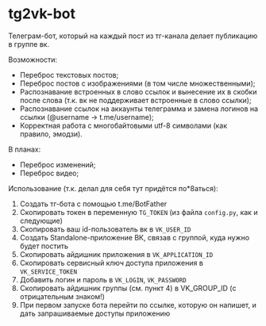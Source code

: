 # tg2vk-bot

Телеграм-бот, который на каждый пост из тг-канала делает публикацию в группе вк.

Возможности:
- Переброс текстовых постов;
- Переброс постов с изображениями (в том числе множественными);
- Распознавание встроенных в слово ссылок и вынесение их в скобки после слова
  (т.к. вк не поддерживает встроенные в слово ссылки);
- Распознавание ссылок на аккаунты телеграмма и замена логинов на ссылки
  (@username -> t.me/username);
- Корректная работа с многобайтовыми utf-8 символами (как правило, эмодзи).

В планах:
- Переброс изменений;
- Переброс видео;

Использование (т.к. делал для себя тут придётся по*8аться):
1. Создать тг-бота с помощью t.me/BotFather
2. Скопировать токен в переменную `TG_TOKEN` (из файла `config.py`, как и
   следующие)
3. Скопировать ваш id-пользователь вк в `VK_USER_ID`
4. Создать Standalone-приложение ВК, связав с группой, куда нужно будет постить
5. Скопировать айдишник приложения в `VK_APPLICATION_ID`
6. Скопировать сервисный ключ доступа приложения в `VK_SERVICE_TOKEN`
7. Добавить логин и пароль в `VK_LOGIN`, `VK_PASSWORD`
8. Скопировать айдишник группы (см. пункт 4) в VK_GROUP_ID (с отрицательным
   знаком!)
9. При первом запуске бота перейти по ссылке, которую он напишет, и дать
   запрашиваемые доступы приложению
